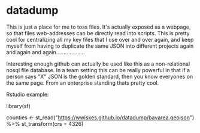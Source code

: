 # datadump
This is just a place for me to toss files. It's actually exposed as a webpage, so that files web-addresses can be directly read into scripts. This is pretty cool for centralizing all my key files that I use over and over again, and keep myself from having to duplicate the same JSON into different projects again and again and again...................

Interesting enough github can actually be used like this as a non-relational nosql file database. In a team setting this can be really powerful in that if a person says "X" JSON is the golden standard, then you know everyones on the same page. From an enterprise standing thats pretty cool. 

Rstudio example:

library(sf)

counties <- st_read("https://wwiskes.github.io/datadump/bayarea.geojson") %>% st_transform(crs = 4326)
